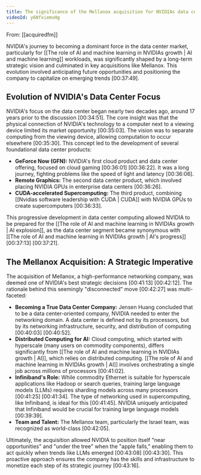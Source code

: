 ```yaml
---
title: The significance of the Mellanox acquisition for NVIDIAs data center strategy
videoId: y6NfxiemvHg
---
```


From: [[acquiredfm]] <br/> 

NVIDIA's journey to becoming a dominant force in the data center market, particularly for [[The role of AI and machine learning in NVIDIAs growth | AI and machine learning]] workloads, was significantly shaped by a long-term strategic vision and culminated in key acquisitions like Mellanox. This evolution involved anticipating future opportunities and positioning the company to capitalize on emerging trends <a class="yt-timestamp" data-t="00:37:49">[00:37:49]</a>.

## Evolution of NVIDIA's Data Center Focus

NVIDIA's focus on the data center began nearly two decades ago, around 17 years prior to the discussion <a class="yt-timestamp" data-t="00:34:51">[00:34:51]</a>. The core insight was that the physical connection of NVIDIA's technology to a computer next to a viewing device limited its market opportunity <a class="yt-timestamp" data-t="00:35:03">[00:35:03]</a>. The vision was to separate computing from the viewing device, allowing computation to occur elsewhere <a class="yt-timestamp" data-t="00:35:30">[00:35:30]</a>. This concept led to the development of several foundational data center products:

*   **GeForce Now (GFN):** NVIDIA's first cloud product and data center offering, focused on cloud gaming <a class="yt-timestamp" data-t="00:36:01">[00:36:01]</a> <a class="yt-timestamp" data-t="00:36:22">[00:36:22]</a>. It was a long journey, fighting problems like the speed of light and latency <a class="yt-timestamp" data-t="00:36:06">[00:36:06]</a>.
*   **Remote Graphics:** The second data center product, which involved placing NVIDIA GPUs in enterprise data centers <a class="yt-timestamp" data-t="00:36:26">[00:36:26]</a>.
*   **CUDA-accelerated Supercomputing:** The third product, combining [[Nvidias software leadership with CUDA | CUDA]] with NVIDIA GPUs to create supercomputers <a class="yt-timestamp" data-t="00:36:33">[00:36:33]</a>.

This progressive development in data center computing allowed NVIDIA to be prepared for the [[The role of AI and machine learning in NVIDIAs growth | AI explosion]], as the data center segment became synonymous with [[The role of AI and machine learning in NVIDIAs growth | AI's progress]] <a class="yt-timestamp" data-t="00:37:13">[00:37:13]</a> <a class="yt-timestamp" data-t="00:37:21">[00:37:21]</a>.

## The Mellanox Acquisition: A Strategic Imperative

The acquisition of Mellanox, a high-performance networking company, was deemed one of NVIDIA's best strategic decisions <a class="yt-timestamp" data-t="00:41:13">[00:41:13]</a> <a class="yt-timestamp" data-t="00:42:12">[00:42:12]</a>. The rationale behind this seemingly "disconnected" move <a class="yt-timestamp" data-t="00:42:27">[00:42:27]</a> was multi-faceted:

*   **Becoming a True Data Center Company:** Jensen Huang concluded that to be a data center-oriented company, NVIDIA needed to enter the networking domain. A data center is defined not by its processors, but by its networking infrastructure, security, and distribution of computing <a class="yt-timestamp" data-t="00:40:03">[00:40:03]</a> <a class="yt-timestamp" data-t="00:40:52">[00:40:52]</a>.
*   **Distributed Computing for AI:** Cloud computing, which started with hyperscale (many users on commodity components), differs significantly from [[The role of AI and machine learning in NVIDIAs growth | AI]], which relies on distributed computing. [[The role of AI and machine learning in NVIDIAs growth | AI]] involves orchestrating a single job across millions of processors <a class="yt-timestamp" data-t="00:41:02">[00:41:02]</a>.
*   **Infiniband's Role:** While commodity Ethernet is suitable for hyperscale applications like Hadoop or search queries, training large language models (LLMs) requires sharding models across many processors <a class="yt-timestamp" data-t="00:41:25">[00:41:25]</a> <a class="yt-timestamp" data-t="00:41:34">[00:41:34]</a>. The type of networking used in supercomputing, like Infiniband, is ideal for this <a class="yt-timestamp" data-t="00:41:45">[00:41:45]</a>. NVIDIA uniquely anticipated that Infiniband would be crucial for training large language models <a class="yt-timestamp" data-t="00:39:39">[00:39:39]</a>.
*   **Team and Talent:** The Mellanox team, particularly the Israel team, was recognized as world-class <a class="yt-timestamp" data-t="00:42:05">[00:42:05]</a>.

Ultimately, the acquisition allowed NVIDIA to position itself "near opportunities" and "under the tree" when the "apple falls," enabling them to act quickly when trends like LLMs emerged <a class="yt-timestamp" data-t="00:43:08">[00:43:08]</a> <a class="yt-timestamp" data-t="00:43:30">[00:43:30]</a>. This proactive approach ensures the company has the skills and infrastructure to monetize each step of its strategic journey <a class="yt-timestamp" data-t="00:43:16">[00:43:16]</a>.